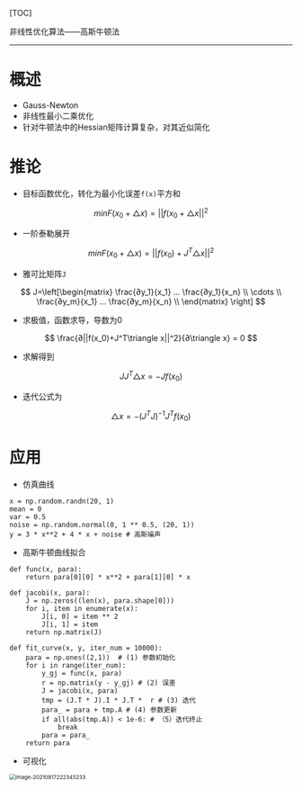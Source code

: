 [TOC]

非线性优化算法——高斯牛顿法

***

# 概述

* Gauss-Newton
* 非线性最小二乘优化
* 针对牛顿法中的Hessian矩阵计算复杂，对其近似简化

# 推论

* 目标函数优化，转化为最小化误差`f(x)`平方和

$$
minF(x_0+\triangle x) = ||f(x_0+\triangle x||^2
$$

* 一阶泰勒展开

$$
minF(x_0+\triangle x) = ||f(x_0)+J^T\triangle x||^2
$$

* 雅可比矩阵`J`

$$
J=\left[\begin{matrix}
\frac{∂y_1}{x_1} ... \frac{∂y_1}{x_n} \\
\cdots \\
\frac{∂y_m}{x_1} ... \frac{∂y_m}{x_n} \\
\end{matrix} \right]
$$

* 求极值，函数求导，导数为0

$$
\frac{∂||f(x_0)+J^T\triangle x||^2}{∂\triangle x} = 0
$$



* 求解得到

$$
JJ^T\triangle x = -Jf(x_0)
$$

* 迭代公式为

$$
\triangle x = -(J^TJ)^{-1}J^Tf(x_0)
$$

# 应用

* 仿真曲线

```
x = np.random.randn(20, 1)
mean = 0
var = 0.5
noise = np.random.normal(0, 1 ** 0.5, (20, 1))
y = 3 * x**2 + 4 * x + noise # 高斯噪声
```

* 高斯牛顿曲线拟合

```
def func(x, para):
    return para[0][0] * x**2 + para[1][0] * x

def jacobi(x, para):
    J = np.zeros((len(x), para.shape[0]))
    for i, item in enumerate(x):
        J[i, 0] = item ** 2
        J[i, 1] = item
    return np.matrix(J)

def fit_curve(x, y, iter_num = 10000):
    para = np.ones((2,1))  # (1) 参数初始化
    for i in range(iter_num):
        y_gj = func(x, para)
        r = np.matrix(y - y_gj) # (2) 误差
        J = jacobi(x, para)
        tmp = (J.T * J).I * J.T *  r # (3) 迭代
        para_ = para + tmp.A # (4) 参数更新
        if all(abs(tmp.A)) < 1e-6: # （5）迭代终止
            break
        para = para_
    return para
```

* 可视化

<img src="C:\Users\Voilencer\AppData\Roaming\Typora\typora-user-images\image-20210817222345233.png" alt="image-20210817222345233" style="zoom: 67%;" />